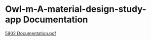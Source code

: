 # Owl-m-A-material-design-study-app Documentation 
[5902 Documentation.pdf](https://github.com/20T91A0444/Owl-m-A-material-design-study-app/files/12319111/5902.Documentation.pdf)
